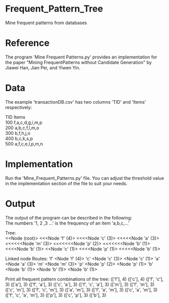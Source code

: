 # Frequent_Pattern_Tree
Mine frequent patterns from databases

# Reference
The program 'Mine Frequent Patterns.py' provides an implementation for the paper "Mining FrequentPatterns without Candidate Generation" by  Jiawei Han, Jian Pei, and Yiwen Yin.

# Data
The example 'transactionDB.csv' has two columns 'TID' and 'Items' respectively:<br>
    
TID        Items<br> 
100	 f,a,c,d,g,i,m,p <br>
200  a,b,c,f,l,m,o <br>
300	 b,f,h,j,o <br>
400	 b,c,k,s,p <br>
500	 a,f,c,e,l,p,m,n <br>

# Implementation
Run the 'Mine_Frequent_Patterns.py' file. You can adjust the threshold value in the implementation section of the file to suit your needs.

# Output
The output of the program can be described in the following: <br>
The numbers '1, 2 ,3 ...' is the frequency of an item 'a,b,c,...'<br>

Tree:<br>
<<Node (root)>
<<<Node 'f' (4)>
<<<<Node 'c' (3)>
<<<<<Node 'a' (3)>
<<<<<<Node 'm' (3)>
<<<<<<<Node 'p' (2)>
<<<<<<<Node 'b' (1)>
<<<<Node 'b' (1)>
<<Node 'c' (1)>
<<<<Node 'p' (1)>
<<<<<Node 'b' (1)>

Linked node Routes:
  'f'
    <Node 'f' (4)>
  'c'
    <Node 'c' (3)>
    <Node 'c' (1)>
  'a'
    <Node 'a' (3)>
  'm'
    <Node 'm' (3)>
  'p'
    <Node 'p' (2)>
    <Node 'p' (1)>
  'b'
    <Node 'b' (1)>
    <Node 'b' (1)>
    <Node 'b' (1)>

Print all frequent pattern combinations of the tree:
(['f'], 4)
(['c'], 4)
(['f', 'c'], 3)
(['a'], 3)
(['f', 'a'], 3)
(['c', 'a'], 3)
(['f', 'c', 'a'], 3)
(['m'], 3)
(['f', 'm'], 3)
(['c', 'm'], 3)
(['f', 'c', 'm'], 3)
(['a', 'm'], 3)
(['f', 'a', 'm'], 3)
(['c', 'a', 'm'], 3)
(['f', 'c', 'a', 'm'], 3)
(['p'], 3)
(['c', 'p'], 3)
(['b'], 3)
